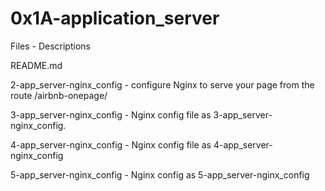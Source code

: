 # 0x1A-application_server


Files - Descriptions


README.md


2-app_server-nginx_config - configure Nginx to serve your page from the route /airbnb-onepage/


3-app_server-nginx_config - Nginx config file as 3-app_server-nginx_config.


4-app_server-nginx_config - Nginx config file as 4-app_server-nginx_config


5-app_server-nginx_config - Nginx config as 5-app_server-nginx_config
